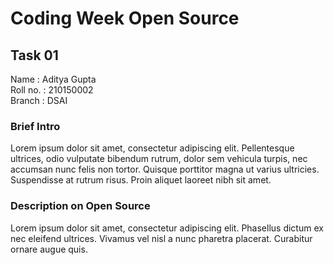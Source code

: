 # Coding Week Open Source

## Task 01

Name : Aditya Gupta\
Roll no. : 210150002\
Branch : DSAI

### Brief Intro

Lorem ipsum dolor sit amet, consectetur adipiscing elit. Pellentesque ultrices,
odio vulputate bibendum rutrum, dolor sem vehicula turpis, nec accumsan nunc 
felis non tortor. Quisque porttitor magna ut varius ultricies. Suspendisse at 
rutrum risus. Proin aliquet laoreet nibh sit amet.

### Description on Open Source

Lorem ipsum dolor sit amet, consectetur adipiscing elit. Phasellus dictum ex 
nec eleifend ultrices. Vivamus vel nisl a nunc pharetra placerat. Curabitur 
ornare augue quis.
